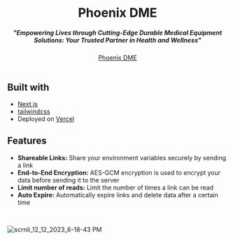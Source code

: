 <div align="center">
    <h1 align="center">Phoenix DME</h1>
    <h5>"Empowering Lives through Cutting-Edge Durable Medical Equipment Solutions: Your Trusted Partner in Health and Wellness"</h5>
</div>

<div align="center">
  <a href="https://phoenix.vercel.app">Phoenix DME</a>
</div>
<br/>

## Built with

- [Next.js](https://nextjs.org)
- [tailwindcss](https://tailwindcss.com)
- Deployed on [Vercel](https://vercel.com?utm_source=envshare)

## Features

- **Shareable Links:** Share your environment variables securely by sending a
  link
- **End-to-End Encryption:** AES-GCM encryption is used to encrypt your data
  before sending it to the server
- **Limit number of reads:** Limit the number of times a link can be read
- **Auto Expire:** Automatically expire links and delete data after a certain
  time

<br/>

![scrnli_12_12_2023_6-18-43 PM](https://github.com/samuel-ma/phoenix/assets/82509653/9178fe86-3a9d-420b-8701-ed1c6bac0428)
